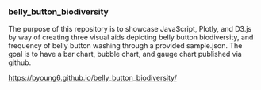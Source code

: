 ### belly_button_biodiversity

The purpose of this repository is to showcase JavaScript, Plotly, and D3.js by way of creating three visual aids depicting belly button biodiversity, and frequency of belly button washing through a provided sample.json. The goal is to have a bar chart, bubble chart, and gauge chart published via github. 

https://byoung6.github.io/belly_button_biodiversity/
